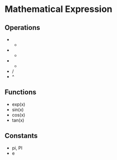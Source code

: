 # Mathematical Expression
## Operations
- +
- -
- *
- /
- ^
## Functions
- exp(x)
- sin(x)
- cos(x)
- tan(x)
## Constants
- pi, PI
- e
